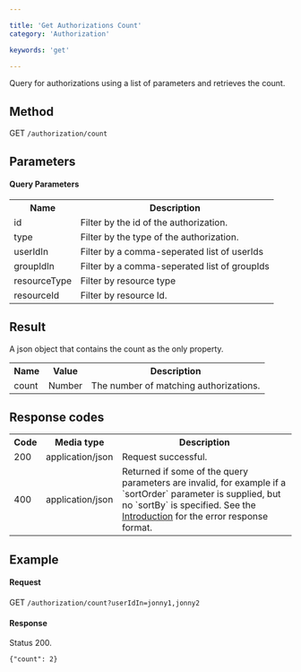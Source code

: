 ```yaml
---

title: 'Get Authorizations Count'
category: 'Authorization'

keywords: 'get'

---
```



Query for authorizations using a list of parameters and retrieves the count.


Method
------

GET `/authorization/count`


Parameters
----------  
  
#### Query Parameters

<table class="table table-striped">
  <tr>
    <th>Name</th>
    <th>Description</th>
  </tr>
  <tr>
    <td>id</td>
    <td>Filter by the id of the authorization.</td>
  </tr>
  <tr>
    <td>type</td>
    <td>Filter by the type of the authorization.</td>
  </tr>
  <tr>
    <td>userIdIn</td>
    <td>Filter by a comma-seperated list of userIds</td>
  </tr>
  <tr>
    <td>groupIdIn</td>
    <td>Filter by a comma-seperated list of groupIds</td>
  </tr>
  <tr>
    <td>resourceType</td>
    <td>Filter by resource type</td>
  </tr> 
  <tr>
    <td>resourceId</td>
    <td>Filter by resource Id.</td>
  </tr>   
</table>


Result
------

A json object that contains the count as the only property.

<table class="table table-striped">
  <tr>
    <th>Name</th>
    <th>Value</th>
    <th>Description</th>
  </tr>
  <tr>
    <td>count</td>
    <td>Number</td>
    <td>The number of matching authorizations.</td>
  </tr>
</table>


Response codes
--------------  

<table class="table table-striped">
  <tr>
    <th>Code</th>
    <th>Media type</th>
    <th>Description</th>
  </tr>
  <tr>
    <td>200</td>
    <td>application/json</td>
    <td>Request successful.</td>
  </tr>
  <tr>
    <td>400</td>
    <td>application/json</td>
    <td>Returned if some of the query parameters are invalid, for example if a `sortOrder` parameter is supplied, but no `sortBy` is specified. See the <a href="#overview-introduction">Introduction</a> for the error response format.</td>
  </tr>
</table>


Example
-------

#### Request

GET `/authorization/count?userIdIn=jonny1,jonny2`
  
#### Response

Status 200.

    {"count": 2}